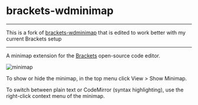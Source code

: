 brackets-wdminimap
==================

---

This is a fork of [brackets-wdminimap](https://github.com/websiteduck/brackets-wdminimap) that is edited to work better with my current Brackets setup

---

A minimap extension for the <a href="http://www.brackets.io">Brackets</a> open-source code editor.

![minimap](https://raw.github.com/zorgzerg/brackets-minimap/master/brackets-minimap.png)

To show or hide the minimap, in the top menu click View > Show Minimap.

To switch between plain text or CodeMirror (syntax highlighting), use the right-click context menu of the minimap.
